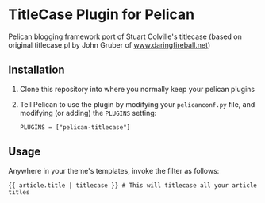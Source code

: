 # TitleCase Plugin for Pelican

Pelican blogging framework port of Stuart Colville's titlecase (based on original 
titlecase.pl by John Gruber of www.daringfireball.net)

## Installation

1. Clone this repository into where you normally keep your pelican plugins
2. Tell Pelican to use the plugin by modifying your ``pelicanconf.py`` file, and modifying
(or adding) the ``PLUGINS`` setting:

	``PLUGINS = ["pelican-titlecase"]``

## Usage

Anywhere in your theme's templates, invoke the filter as follows:

	{{ article.title | titlecase }} # This will titlecase all your article titles
